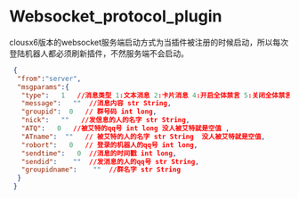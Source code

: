 # Websocket_protocol_plugin

clousx6版本的websocket服务端启动方式为当插件被注册的时候启动，所以每次登陆机器人都必须刷新插件，不然服务端不会启动。

```json
 {
  "from":"server",  
  "msgparams":{  
   "type":   1   //消息类型 1:文本消息 2:卡片消息 4:开启全体禁言 5:关闭全体禁言 8:加群 9: 退群  12: 文字加图片消息 int long,  
   "message":   ""  //消息内容 str String,  
   "groupid":  0   // 群号码 int long,  
   "nick":   ""   //发信息的人的名字 str String,  
   "ATQ":   0   //被艾特的qq号 int long 没人被艾特就是空值 ,  
   "ATname":  ""   // 被艾特的人的名字 str String  没人被艾特就是空值,  
   "robort":   0   // 登录的机器人的qq号 int long,  
   "sendtime":   0  //消息的时间戳 int long,  
   "sendid":    ""  //发消息的人的qq号 str String,  
   "groupidname":    ""  //群名字 str String  
  }  
 }  
```